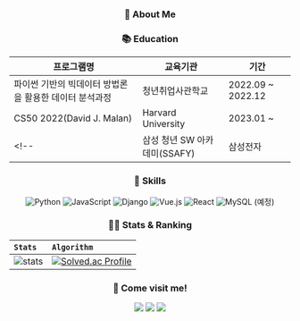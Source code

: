 
<!--
**yeonjulee812/yeonjulee812** is a ✨ _special_ ✨ repository because its `README.md` (this file) appears on your GitHub profile.

Here are some ideas to get you started:

- 🔭 I’m currently working on ...
- 🌱 I’m currently learning ...
- 👯 I’m looking to collaborate on ...
- 🤔 I’m looking for help with ...
- 💬 Ask me about ...
- 📫 How to reach me: ...
- 😄 Pronouns: ...
- ⚡ Fun fact: ...
-->
<h3 align="center">🙌 About Me </h3>
<!-- <div align="center"> -->
<!-- 안녕하세요! </br> -->
<!-- 현재 SSAFY에서 웹개발을 공부 중인 신입개발자 이연주 입니다. 🐥 </br> -->
<!-- 펭귄의 섬과 같은 힐링게임을 좋아하고 오디오북을 즐겨 듣습니다. </br> -->

 
  <h3 align="center">📚 Education </h3>


|프로그램명|교육기관|기간|
|-|-|-|
|파이썬 기반의 빅데이터 방법론을 활용한 데이터 분석과정|청년취업사관학교|2022.09 ~ 2022.12|
|CS50 2022(David J. Malan)|Harvard University|2023.01 ~|
<!-- |삼성 청년 SW 아카데미(SSAFY)|삼성전자|2023.01 ~ 2023.12(진행중)| -->


</div>
 
  <h3 align="center">💁 Skills </h3>
<div align="center">
  
![Python](https://img.shields.io/badge/python-3670A0?style=flat-square&logo=python&logoColor=ffdd54)
![JavaScript](https://img.shields.io/badge/javascript-%23323330.svg?style=flat-square&logo=javascript&logoColor=%23F7DF1E)
![Django](https://img.shields.io/badge/django-%23092E20.svg?style=flat-square&logo=django&logoColor=white)
![Vue.js](https://img.shields.io/badge/vuejs-%2335495e.svg?style=flat-square&logo=vuedotjs&logoColor=%234FC08D)
![React](https://img.shields.io/badge/react-%2320232a.svg?style=flat-square&logo=react&logoColor=%2361DAFB)
![MySQL](https://img.shields.io/badge/mysql-%2300f.svg?style=flat-square&logo=mysql&logoColor=white)
(예정)
</div>

<h3 align="center">👩‍💻 Stats & Ranking </h3>
<div align="center">

| `Stats` | `Algorithm` |
|:---|:---|
| ![stats](https://github-readme-stats-git-masterrstaa-rickstaa.vercel.app/api?username=yeonjulee812&&show_icons=true&theme=vue)  | [![Solved.ac Profile](http://mazassumnida.wtf/api/v2/generate_badge?boj=legrandreve)](https://solved.ac/legrandreve/)  |

</div>

<h3 align="center">🌱 Come visit me! </h3>
<div align="center">
  <a href="https://github.com/yeonjulee812?tab=repositories" target="_blank"><img src="https://img.shields.io/badge/github-%23121011.svg?style=flat-square&logo=github&logoColor=white"/></a>
  <a href="https://www.instagram.com/yeonju_812" target="_blank"><img src="https://img.shields.io/badge/Instagram-%23E4405F.svg?style=flat-square&logo=Instagram&logoColor=white"/></a>
  <a href="mailto:yj.thexplorer@gmail.com" target="_blank"><img src="https://img.shields.io/badge/yj.thexplorer@gmail.com-D14836?style=flat-square&logo=gmail&logoColor=white"/></a>

</div>
